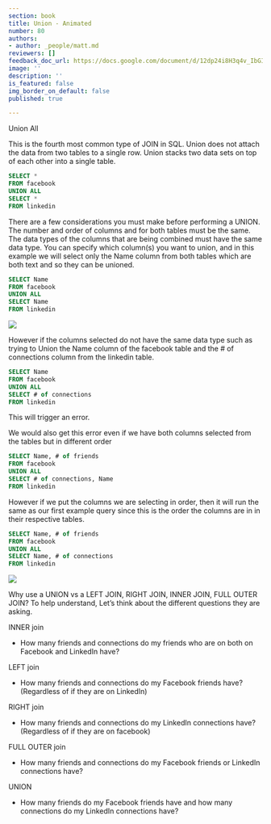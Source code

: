 ```yaml
---
section: book
title: Union - Animated
number: 80
authors:
- author: _people/matt.md
reviewers: []
feedback_doc_url: https://docs.google.com/document/d/12dp24i8H3q4v_IbGIbJKF-yZirvhtHmEQ6AvC9K91gw/edit?usp=sharing
image: ''
description: ''
is_featured: false
img_border_on_default: false
published: true

---
```

Union All

This is the fourth most common type of JOIN in SQL. Union does not attach the data from two tables to a single row. Union stacks two data sets on top of each other into a single table.

```sql
SELECT *
FROM facebook
UNION ALL
SELECT *
FROM linkedin
```

There are a few considerations you must make before performing a UNION. The number and order of columns and for both tables must be the same. The data types of the columns that are being combined must have the same data type. You can specify which column(s) you want to union, and in this example we will select only the Name column from both tables which are both text and so they can be unioned.

```sql
SELECT Name
FROM facebook
UNION ALL
SELECT Name
FROM linkedin
```

![](/assets/images/how-to-teach-people-sql/union/union_1.jpeg)

However if the columns selected do not have the same data type such as trying to Union the Name column of the facebook table and the # of connections column from the linkedin table.

```sql
SELECT Name
FROM facebook
UNION ALL
SELECT # of connections
FROM linkedin
```

This will trigger an error.

We would also get this error even if we have both columns selected from the tables but in different order

```sql
SELECT Name, # of friends
FROM facebook
UNION ALL
SELECT # of connections, Name
FROM linkedin
```

However if we put the columns we are selecting in order, then it will run the same as our first example query since this is the order the columns are in in their respective tables.

```sql
SELECT Name, # of friends
FROM facebook
UNION ALL
SELECT Name, # of connections
FROM linkedin
```

![](/assets/images/how-to-teach-people-sql/union/union_2.gif)

Why use a UNION vs a LEFT JOIN, RIGHT JOIN, INNER JOIN, FULL OUTER JOIN? To help understand, Let’s think about the different questions they are asking.

INNER join

* How many friends and connections do my friends who are on both on Facebook and LinkedIn have?

LEFT join

* How many friends and connections do my Facebook friends have? (Regardless of if they are on LinkedIn)

RIGHT join

* How many friends and connections do my LinkedIn connections have? (Regardless of if they are on facebook)

FULL OUTER join

* How many friends and connections do my Facebook friends or LinkedIn connections have?

UNION

* How many friends do my Facebook friends have and how many connections do my LinkedIn connections have?
